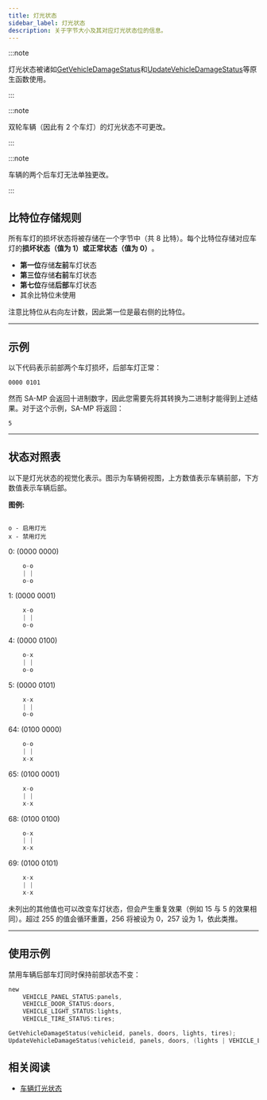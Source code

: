 ```yaml
---
title: 灯光状态
sidebar_label: 灯光状态
description: 关于字节大小及其对应灯光状态位的信息。
---
```


:::note

灯光状态被诸如[GetVehicleDamageStatus](../functions/GetVehicleDamageStatus)和[UpdateVehicleDamageStatus](../functions/UpdateVehicleDamageStatus)等原生函数使用。

:::

:::note

双轮车辆（因此有 2 个车灯）的灯光状态不可更改。

:::

:::note

车辆的两个后车灯无法单独更改。

:::

## 比特位存储规则

所有车灯的损坏状态将被存储在一个字节中（共 8 比特）。每个比特位存储对应车灯的**损坏状态（值为 1）​**或**正常状态（值为 0）​**。

- ​**第一位**存储**左前**车灯状态
- ​**第三位**存储**右前**车灯状态
- ​**第七位**存储**后部**车灯状态
- 其余比特位未使用

注意比特位从右向左计数，因此第一位是最右侧的比特位。

---

## 示例

以下代码表示前部两个车灯损坏，后部车灯正常：

`0000 0101`

然而 SA-MP 会返回十进制数字，因此您需要先将其转换为二进制才能得到上述结果。对于这个示例，SA-MP 将返回：

`5`

---

## 状态对照表

以下是灯光状态的视觉化表示。图示为车辆俯视图，上方数值表示车辆前部，下方数值表示车辆后部。

**图例:**

```

o - 启用灯光
x - 禁用灯光

```

0: (0000 0000)

```c
    o-o
    | |
    o-o
```

1: (0000 0001)

```c
    x-o
    | |
    o-o
```

4: (0000 0100)

```c
    o-x
    | |
    o-o
```

5: (0000 0101)

```c
    x-x
    | |
    o-o
```

64: (0100 0000)

```c
    o-o
    | |
    x-x
```

65: (0100 0001)

```c
    x-o
    | |
    x-x
```

68: (0100 0100)

```c
    o-x
    | |
    x-x
```

69: (0100 0101)

```c
    x-x
    | |
    x-x
```

未列出的其他值也可以改变车灯状态，但会产生重复效果（例如 15 与 5 的效果相同）。超过 255 的值会循环重置，256 将被设为 0，257 设为 1，依此类推。

---

## 使用示例

禁用车辆后部车灯同时保持前部状态不变：

```c
new
	VEHICLE_PANEL_STATUS:panels,
	VEHICLE_DOOR_STATUS:doors,
	VEHICLE_LIGHT_STATUS:lights,
	VEHICLE_TIRE_STATUS:tires;

GetVehicleDamageStatus(vehicleid, panels, doors, lights, tires);
UpdateVehicleDamageStatus(vehicleid, panels, doors, (lights | VEHICLE_LIGHT_STATUS:0b01000000), tires); // '0b'前缀表示后续数字为二进制格式，与'0x'表示十六进制同理
```

## 相关阅读

- [车辆灯光状态](../resources/vehicle-light-status)
